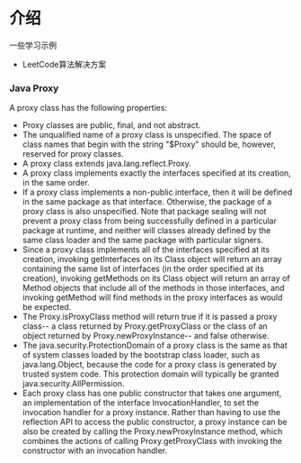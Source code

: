# 介绍
一些学习示例
* LeetCode算法解决方案





### Java Proxy

A proxy class has the following properties:

* Proxy classes are public, final, and not abstract.
* The unqualified name of a proxy class is unspecified. The space of class names that begin with the string "$Proxy" should be, however, reserved for proxy classes.
* A proxy class extends java.lang.reflect.Proxy.
* A proxy class implements exactly the interfaces specified at its creation, in the same order.
* If a proxy class implements a non-public interface, then it will be defined in the same package as that interface. Otherwise, the package of a proxy class is also unspecified. Note that package sealing will not prevent a proxy class from being successfully defined in a particular package at runtime, and neither will classes already defined by the same class loader and the same package with particular signers.
* Since a proxy class implements all of the interfaces specified at its creation, invoking getInterfaces on its Class object will return an array containing the same list of interfaces (in the order specified at its creation), invoking getMethods on its Class object will return an array of Method objects that include all of the methods in those interfaces, and invoking getMethod will find methods in the proxy interfaces as would be expected.
* The Proxy.isProxyClass method will return true if it is passed a proxy class-- a class returned by Proxy.getProxyClass or the class of an object returned by Proxy.newProxyInstance-- and false otherwise.
* The java.security.ProtectionDomain of a proxy class is the same as that of system classes loaded by the bootstrap class loader, such as java.lang.Object, because the code for a proxy class is generated by trusted system code. This protection domain will typically be granted java.security.AllPermission.
* Each proxy class has one public constructor that takes one argument, an implementation of the interface InvocationHandler, to set the invocation handler for a proxy instance. Rather than having to use the reflection API to access the public constructor, a proxy instance can be also be created by calling the Proxy.newProxyInstance method, which combines the actions of calling Proxy.getProxyClass with invoking the constructor with an invocation handler.